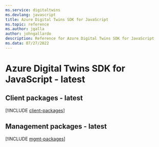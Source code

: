 ```yaml
---
ms.service: digitaltwins
ms.devlang: javascript
title: Azure Digital Twins SDK for JavaScript
ms.topic: reference
ms.author: jgalla
author: johngallardo
description: Reference for Azure Digital Twins SDK for JavaScript
ms.data: 07/27/2022
---
```

# Azure Digital Twins SDK for JavaScript - latest

## Client packages - latest
[!INCLUDE [client-packages](digital-twins-client-index.md)]
## Management packages - latest
[!INCLUDE [mgmt-packages](digital-twins-mgmt-index.md)]